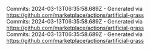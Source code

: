 Commits: 2024-03-13T06:35:58.689Z - Generated via https://github.com/marketplace/actions/artificial-grass
<br>
Commits: 2024-03-13T06:35:58.689Z - Generated via https://github.com/marketplace/actions/artificial-grass
<br>
Commits: 2024-03-13T06:35:58.689Z - Generated via https://github.com/marketplace/actions/artificial-grass
<br>
